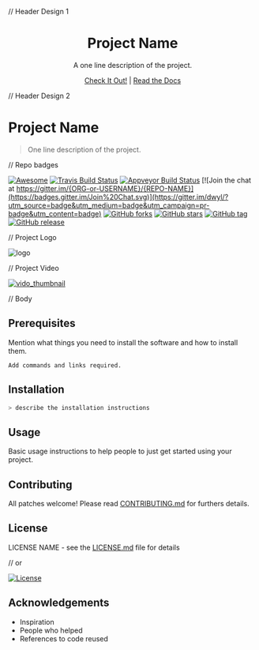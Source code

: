 // Header Design 1

<h1 align="center">Project Name</h1>

<p align="center">A one line description of the project.</p>

<p align="center"><a href="#site">Check It Out!</a> | <a href="#documentation">Read the Docs</a></p>


// Header Design 2

# Project Name
> One line description of the project.


// Repo badges

[![Awesome](https://cdn.rawgit.com/sindresorhus/awesome/d7305f38d29fed78fa85652e3a63e154dd8e8829/media/badge.svg)](https://github.com/sindresorhus/awesome) [![Travis Build Status](https://travis-ci.org/{ORG-or-USERNAME}/{REPO-NAME}.png?branch=master)](https://travis-ci.org/{ORG-or-USERNAME}/{REPO-NAME}) [![Appveyor Build Status](https://ci.appveyor.com/api/projects/status/%7B%7Bstatus_id%7D%7D)](https://ci.appveyor.com/project/%7B%7Busername%7D%7D/%7B%7Bproject_name%7D%7D) [![Join the chat at https://gitter.im/{ORG-or-USERNAME}/{REPO-NAME}](https://badges.gitter.im/Join%20Chat.svg)](https://gitter.im/dwyl/?utm_source=badge&utm_medium=badge&utm_campaign=pr-badge&utm_content=badge) [![GitHub forks](https://img.shields.io/github/forks/satwikkansal/readme_styles.svg?style=social&label=Fork)](https://github.com/satwikkansal/readme_styles) [![GitHub stars](https://img.shields.io/github/stars/satwikkansal/readme_styles.svg?style=social&label=Star)](https://github.com/readme_styles) [![GitHub tag](https://img.shields.io/github/tag/satwikkansal/readme_styles.svg)](https://github.com/satwikkansal/readme_styles)
[![GitHub release](https://img.shields.io/github/release/satwikkansal/readme_styles.svg)](https://github.com/satwikkansal/readme_styles)


// Project Logo

![logo](https://upload.wikimedia.org/wikipedia/commons/5/59/Logo-Logo.svg)


// Project Video

[![vido_thumbnail](https://c1.staticflickr.com/3/2154/2054140257_58e87296b6.jpg)](https://www.youtube.com/watch?v=SjORe3_2bQc)

// Body

## Prerequisites

Mention what things you need to install the software and how to install them.

```
Add commands and links required.
```

## Installation

```sh
> describe the installation instructions
```

## Usage

Basic usage instructions to help people to just get started using your project.

## Contributing

All patches welcome! Please read [CONTRIBUTING.md](link_to_contributing_file) for furthers details.

## License

LICENSE NAME - see the [LICENSE.md](link_to_license_file) file for details

// or

[![License](https://img.shields.io/badge/License-Apache%202.0-blue.svg)](https://opensource.org/licenses/Apache-2.0)

## Acknowledgements

- Inspiration
- People who helped
- References to code reused
